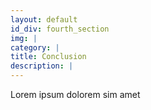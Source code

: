```yaml
---
layout: default
id_div: fourth_section
img: |
category: |
title: Conclusion
description: |
---
```

<div class="row">
  <div class="col-sm-12 col-md-2"></div>
  <div class="col-sm-12 col-md-8">
   <p>Lorem ipsum dolorem sim amet</p>
  </div>
  <div class="col-sm-12 col-md-2"></div>
</div>

<div class="row">
</div>